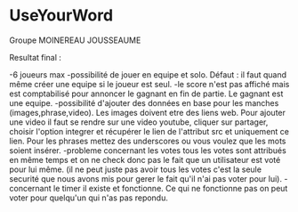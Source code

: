 # UseYourWord

Groupe MOINEREAU JOUSSEAUME

Resultat final :

-6 joueurs max
-possibilité de jouer en equipe et solo. Défaut : il faut quand même créer une equipe si le joueur est seul.
-le score n'est pas affiché mais est comptabilisé pour annoncer le gagnant en fin de partie. Le gagnant est une equipe.
-possibilité d'ajouter des données en base pour les manches (images,phrase,video). Les images doivent etre des liens web. Pour ajouter une video il faut se rendre sur une video youtube, cliquer sur partager, choisir l'option integrer et récupérer le lien de l'attribut src et uniquement ce lien. Pour les phrases mettez des underscores ou vous voulez que les mots soient insérer.
-probleme concernant les votes tous les votes sont attribués en même temps et on ne check donc pas le fait que un utilisateur est voté pour lui même. (il ne peut juste pas avoir tous les votes c'est la seule securité que nous avons mis pour gerer le fait qu'il n'ai pas voter pour lui).
-concernant le timer il existe et fonctionne. Ce qui ne fonctionne pas on peut voter pour quelqu'un qui n'as pas repondu.
